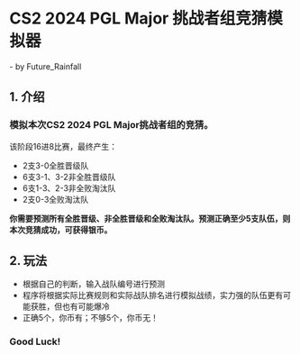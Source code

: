 # CS2 2024 PGL Major 挑战者组竞猜模拟器
 \- by Future_Rainfall

## 1. 介绍

### 模拟本次CS2 2024 PGL Major挑战者组的竞猜。  
该阶段16进8比赛，最终产生：
- 2支3-0全胜晋级队
- 6支3-1、3-2非全胜晋级队
- 6支1-3、2-3非全败淘汰队
- 2支0-3全败淘汰队   


**你需要预测所有全胜晋级、非全胜晋级和全败淘汰队。预测正确至少5支队伍，则本次竞猜成功，可获得银币。**

## 2. 玩法
- 根据自己的判断，输入战队编号进行预测
- 程序将根据实际比赛规则和实际战队排名进行模拟战绩，实力强的队伍更有可能获胜，但也有可能爆冷
- 正确5个，你币有；不够5个，你币无！   
  
### Good Luck!